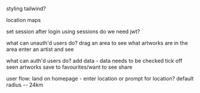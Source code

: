 styling
    tailwind?
    
location 
maps

set session after login 
using sessions do we need jwt?

what can unauth'd users do?
drag an area to see what artworks are in the area
enter an artist and see 

what can auth'd users do?
add data - data needs to be checked
tick off seen artworks
save to favourites/want to see
share

user flow:
land on homepage - enter location or prompt for location?
default radius -- 24km


    
